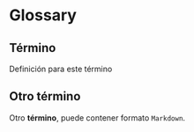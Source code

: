 # Glossary

## Término 
Definición para este término 

## Otro término 
Otro **término**, puede contener formato `Markdown`. 